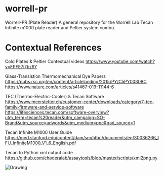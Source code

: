 # worrell-pr
Worrell-PR (Plate Reader) A general repository for the Worrell Lab Tecan Infinite m1000 plate reader and Peltier system combo.
# Contextual References

Cold Plates & Peltier Contextual videos
https://www.youtube.com/watch?v=FPFE7i7bz9Y

Glass-Transistion Thermomechanical Dye Papers 
https://pubs.rsc.org/en/content/articlelanding/2015/PY/C5PY00308C
https://www.nature.com/articles/s41467-019-11144-6

TEC (Thermo-Electric-Cooler) & Tecan Software
https://www.meerstetter.ch/customer-center/downloads/category/7-tec-family-firmware-and-service-software
https://lifesciences.tecan.com/software-overview?utm_term=tecan%20reader&utm_campaign=SO-Brand&utm_source=adwords&utm_medium=ppc&gad_source=1

Tecan Infinite M1000 User Guide
https://med.stanford.edu/content/dam/sm/htbc/documents/eq/30036266_IFU_InfiniteM1000_V1_6_English.pdf

Tecan to Python xml output code
https://github.com/choderalab/assaytools/blob/master/scripts/xml2png.py


![Drawing](https://github.com/zac-abero/worrell-pr/assets/109258998/2f69e544-a255-4971-b41f-86a42289b29d)
